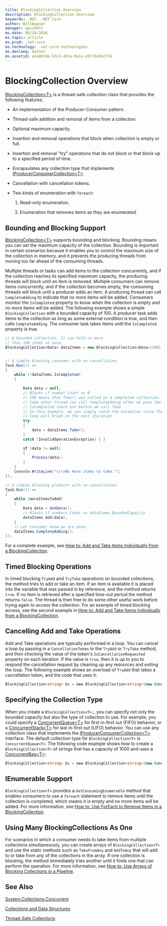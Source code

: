 ```yaml
---
title: BlockingCollection Overview
description: BlockingCollection Overview
keywords: .NET, .NET Core
author: BillWagner
manager: wpickett
ms.date: 06/20/2016
ms.topic: article
ms.prod: .net-core
ms.technology: .net-core-technologies
ms.devlang: dotnet
ms.assetid: a1a867de-53c2-49ca-9a1a-e5770a942724
---
```


# BlockingCollection Overview

[BlockingCollection&lt;T&gt;](http://dotnet.github.io/api/System.Collections.Concurrent.BlockingCollection%601.html) is a thread-safe collection class that provides the following features:

*   An implementation of the Producer-Consumer pattern.

*   Thread-safe addition and removal of items from a collection.

*   Optional maximum capacity.

*   Insertion and removal operations that block when collection is empty or full.

*   Insertion and removal "try" operations that do not block or that block up to a specified period of time.

*   Encapsulates any collection type that implements [IProducerConsumerCollection&lt;T&gt;](http://dotnet.github.io/api/System.Collections.Concurrent.IProducerConsumerCollection%601.html).

*   Cancellation with cancellation tokens.

*   Two kinds of enumeration with `foreach`: 

    1. Read-only enumeration.
    
    2. Enumeration that removes items as they are enumerated.
    
## Bounding and Blocking Support 

[BlockingCollection&lt;T&gt;](http://dotnet.github.io/api/System.Collections.Concurrent.BlockingCollection%601.html) supports bounding and blocking. Bounding means you can set the maximum capacity of the collection. Bounding is important in certain scenarios because it enables you to control the maximum size of the collection in memory, and it prevents the producing threads from moving too far ahead of the consuming threads.

Multiple threads or tasks can add items to the collection concurrently, and if the collection reaches its specified maximum capacity, the producing threads will block until an item is removed. Multiple consumers can remove items concurrently, and if the collection becomes empty, the consuming threads will block until a producer adds an item. A producing thread can call `CompleteAdding` to indicate that no more items will be added. Consumers monitor the `IsCompleted` property to know when the collection is empty and no more items will be added. The following example shows a simple `BlockingCollection` with a bounded capacity of 100. A producer task adds items to the collection as long as some external condition is true, and then calls `CompleteAdding`. The consumer task takes items until the `IsCompleted` property is true.

```csharp
// A bounded collection. It can hold no more 
// than 100 items at once.
BlockingCollection<Data> dataItems = new BlockingCollection<Data>(100);


// A simple blocking consumer with no cancellation.
Task.Run(() => 
{
    while (!dataItems.IsCompleted)
    {

        Data data = null;
        // Blocks if number.Count == 0
        // IOE means that Take() was called on a completed collection.
        // Some other thread can call CompleteAdding after we pass the
        // IsCompleted check but before we call Take. 
        // In this example, we can simply catch the exception since the 
        // loop will break on the next iteration.
        try
        {
            data = dataItems.Take();
        }
        catch (InvalidOperationException) { }

        if (data != null)
        {
            Process(data);
        }
    }
    Console.WriteLine("\r\nNo more items to take.");
});

// A simple blocking producer with no cancellation.
Task.Run(() =>
{
    while (moreItemsToAdd)
    {
        Data data = GetData();
        // Blocks if numbers.Count == dataItems.BoundedCapacity
        dataItems.Add(data);
    }
    // Let consumer know we are done.
    dataItems.CompleteAdding();
});
```

For a complete example, see [How to: Add and Take Items Individually from a BlockingCollection](how-to-add-and-take-items.md).

## Timed Blocking Operations

In timed blocking `TryAdd` and `TryTake` operations on bounded collections, the method tries to add or take an item. If an item is available it is placed into the variable that was passed in by reference, and the method returns `true`. If no item is retrieved after a specified time-out period the method returns `false`. The thread is then free to do some other useful work before trying again to access the collection. For an example of timed blocking access, see the second example in [How to: Add and Take Items Individually from a BlockingCollection](how-to-add-and-take-items.md).

## Cancelling Add and Take Operations

Add and Take operations are typically performed in a loop. You can cancel a loop by passing in a `CancellationToken` to the `TryAdd` or `TryTake` method, and then checking the value of the token's `IsCancellationRequested` property on each iteration. If the value is `true`, then it is up to you to respond the cancellation request by cleaning up any resources and exiting the loop. The following example shows an overload of `TryAdd` that takes a cancellation token, and the code that uses it:

```csharp
BlockingCollection<string> bc = new BlockingCollection<string>(new ConcurrentBag<string>(), 1000 );
```

## Specifying the Collection Type

When you create a `BlockingCollection<T>;`, you can specify not only the bounded capacity but also the type of collection to use. For example, you could specify a [ConcurrentQueue&lt;T&gt;](http://dotnet.github.io/api/System.Collections.Concurrent.ConcurrentQueue%601.html) for first in-first out (FIFO) behavior, or a [ConcurrentStack&lt;T&gt;](http://dotnet.github.io/api/System.Collections.Concurrent.ConcurrentStack%601.html) for last in-first out (LIFO) behavior. You can use any collection class that implements the [IProducerConsumerCollection&lt;T&gt;](http://dotnet.github.io/api/System.Collections.Concurrent.IProducerConsumerCollection%601.html) interface. The default collection type for `BlockingCollection<T>` is `ConcurrentQueue<T>`. The following code example shows how to create a `BlockingCollection<T>` of strings that has a capacity of 1000 and uses a [ConcurrentBag&lt;T&gt;](http://dotnet.github.io/api/System.Collections.Concurrent.ConcurrentBag%601.html):

```csharp
BlockingCollection<string> bc = new BlockingCollection<string>(new ConcurrentBag<string>(), 1000 );
```

## IEnumerable Support

`BlockingCollection<T>` provides a `GetConsumingEnumerable` method that enables consumers to use a `foreach` statement to remove items until the collection is completed, which means it is empty and no more items will be added. For more information, see [How to: Use ForEach to Remove Items in a BlockingCollection](how-to-use-foreach-to-remove.md).

## Using Many BlockingCollections As One

For scenarios in which a consumer needs to take items from multiple collections simultaneously, you can create arrays of `BlockingCollection<T>` and use the static methods such as `TakeFromAny` and `AddToAny` that will add to or take from any of the collections in the array. If one collection is blocking, the method immediately tries another until it finds one that can perform the operation. For more information, see [How to: Use Arrays of Blocking Collections in a Pipeline](how-to-use-arrays-of-blockingcollections.md).

## See Also

[System.Collections.Concurrent](http://dotnet.github.io/api/System.Collections.Concurrent.html)

[Collections and Data Structures](../collections-and-data-structures.md)

[Thread-Safe Collections](../thread-safe-collections.md)

